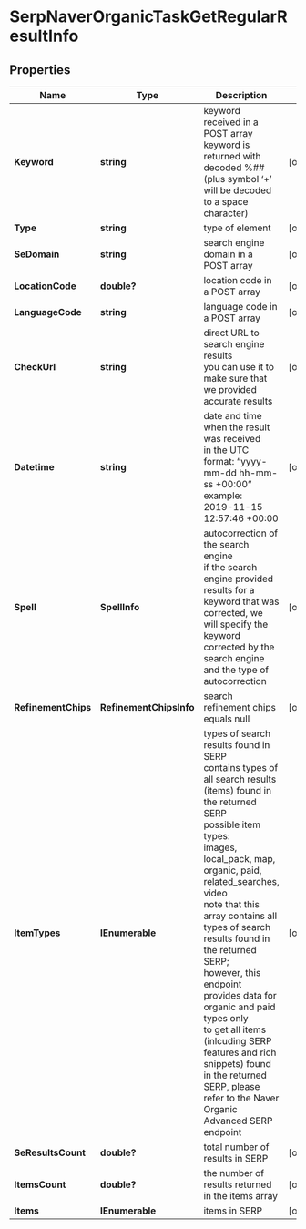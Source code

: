 # SerpNaverOrganicTaskGetRegularResultInfo


## Properties

| Name | Type | Description | Notes |
|------------ | ------------- | ------------- | -------------|
**Keyword** | **string** | keyword received in a POST array<br>keyword is returned with decoded %## (plus symbol ‘+’ will be decoded to a space character) |[optional]|
**Type** | **string** | type of element |[optional]|
**SeDomain** | **string** | search engine domain in a POST array |[optional]|
**LocationCode** | **double?** | location code in a POST array |[optional]|
**LanguageCode** | **string** | language code in a POST array |[optional]|
**CheckUrl** | **string** | direct URL to search engine results<br>you can use it to make sure that we provided accurate results |[optional]|
**Datetime** | **string** | date and time when the result was received<br>in the UTC format: “yyyy-mm-dd hh-mm-ss +00:00”<br>example:<br>2019-11-15 12:57:46 +00:00 |[optional]|
**Spell** | **SpellInfo** | autocorrection of the search engine<br>if the search engine provided results for a keyword that was corrected, we will specify the keyword corrected by the search engine and the type of autocorrection |[optional]|
**RefinementChips** | **RefinementChipsInfo** | search refinement chips<br>equals null |[optional]|
**ItemTypes** | **IEnumerable<string>** | types of search results found in SERP<br>contains types of all search results (items) found in the returned SERP<br>possible item types:<br>images, local_pack, map, organic, paid, related_searches, video<br>note that this array contains all types of search results found in the returned SERP;<br>however, this endpoint provides data for organic and paid types only<br>to get all items (inlcuding SERP features and rich snippets) found in the returned SERP, please refer to the Naver Organiс Advanced SERP endpoint |[optional]|
**SeResultsCount** | **double?** | total number of results in SERP |[optional]|
**ItemsCount** | **double?** | the number of results returned in the items array |[optional]|
**Items** | **IEnumerable<BaseSerpElementItem>** | items in SERP |[optional]|